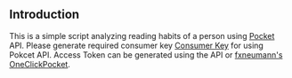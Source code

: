 ## Introduction

This is a simple script analyzing reading habits of a person using [Pocket](https://getpocket.com) API. Please generate required consumer key [Consumer Key](https://getpocket.com/developer/apps/new) for using Pokcet API. Access Token can be generated using the API or [fxneumann's OneClickPocket](https://http://reader.fxneumann.de/plugins/oneclickpocket/auth.php).
